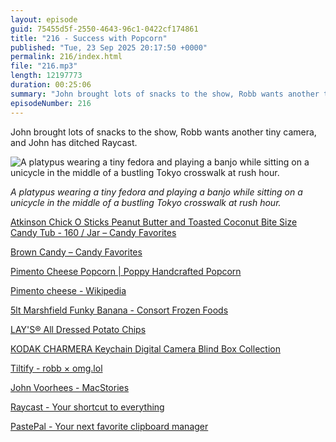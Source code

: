 ```yaml
---
layout: episode
guid: 75455d5f-2550-4643-96c1-0422cf174861
title: "216 - Success with Popcorn"
published: "Tue, 23 Sep 2025 20:17:50 +0000"
permalink: 216/index.html
file: "216.mp3"
length: 12197773
duration: 00:25:06
summary: "John brought lots of snacks to the show, Robb wants another tiny camera, and John has ditched Raycast."
episodeNumber: 216
---
```


John brought lots of snacks to the show, Robb wants another tiny camera, and John has ditched Raycast.

![A platypus wearing a tiny fedora and playing a banjo while sitting on a unicycle in the middle of a bustling Tokyo crosswalk at rush hour.](https://cdn.rknight.me/podcasts/ruminate/uploads/stjude-platypus-tokyo.jpg)

_A platypus wearing a tiny fedora and playing a banjo while sitting on a unicycle in the middle of a bustling Tokyo crosswalk at rush hour._

[Atkinson Chick O Sticks Peanut Butter and Toasted Coconut Bite Size Candy Tub - 160 / Jar – Candy Favorites](https://www.candyfavorites.com/products/chicko-o-stix-jar)

[Brown Candy – Candy Favorites](https://www.candyfavorites.com/collections/root-category-color-brown-candy)

[Pimento Cheese Popcorn | Poppy Handcrafted Popcorn](https://poppyhandcraftedpopcorn.com/products/pimento-cheese?srsltid=AfmBOops04yRsxoZG4pue6H2HHV1QHITkhezFt7kyb0ajpH_jeUw9IHQ)

[Pimento cheese - Wikipedia](https://en.wikipedia.org/wiki/Pimento_cheese)

[5lt Marshfield Funky Banana - Consort Frozen Foods](https://consortfrozenfoods.co.uk/products/5lt-marshfield-funky-banana/)

[LAY'S® All Dressed Potato Chips](https://www.lays.com/products/lays-all-dressed-potato-chips)

[KODAK CHARMERA Keychain Digital Camera Blind Box Collection](https://www.kodak.retopro.co/products/kodak-charmera-br-keychain-digital-camera-blind-box?variant=51040726515876)

[Tiltify - robb × omg.lol](https://tiltify.com/@rknightuk/stjude2025)

[John Voorhees - MacStories](https://www.macstories.net/author/johnvoorhees/)

[Raycast - Your shortcut to everything](https://www.raycast.com/)

[PastePal - Your next favorite clipboard manager](https://indiegoodies.com/pastepal)